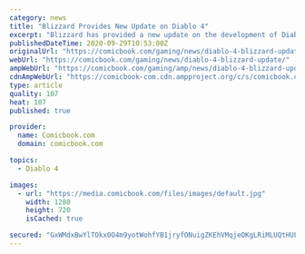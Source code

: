 ```yaml
---
category: news
title: "Blizzard Provides New Update on Diablo 4"
excerpt: "Blizzard has provided a new update on the development of Diablo 4. Unfortunately, there's no word when the game is coming to PS4, Xbox One, or PC. Further, there's still no word of PS5 or Xbox Series ..."
publishedDateTime: 2020-09-29T10:53:00Z
originalUrl: "https://comicbook.com/gaming/news/diablo-4-blizzard-update/"
webUrl: "https://comicbook.com/gaming/news/diablo-4-blizzard-update/"
ampWebUrl: "https://comicbook.com/gaming/amp/news/diablo-4-blizzard-update/"
cdnAmpWebUrl: "https://comicbook-com.cdn.ampproject.org/c/s/comicbook.com/gaming/amp/news/diablo-4-blizzard-update/"
type: article
quality: 107
heat: 107
published: true

provider:
  name: Comicbook.com
  domain: comicbook.com

topics:
  - Diablo 4

images:
  - url: "https://media.comicbook.com/files/images/default.jpg"
    width: 1280
    height: 720
    isCached: true

secured: "GxWMdxBwYlTOkx0O4m9yotWohfYB1jryfONuigZKEhVMqjeOKgLRiMLUQtHULEGzrPfsMdyak1d1x9LEKwBcVRjr14NkDm0Ozez2jxBDUdec4xgVrT67A2T+IWIsGdauBS3wh0pxi81Kvhsp7mz3LNsuWSmRI89facu/xDArqw3cM9RPWb87bP5jZCYd7ZfHcX10qMrjGynAdXr2FkrHeHgyyGTm+XZmELuz68jwsMT1PaO79fpMjYXGIgiyjtioHcIE3Kpg73fqRE6zahmwBdsPRJriVVL11pWPmGRsoSPTnmHheJ2TSeSOBsdBPaS6F9vvI4qqvxiVVT8otv8Q+C3FSH0lSXw7/iOkaFcMcCM=;he961rMnX8o1ujPWweWy1Q=="
---
```


